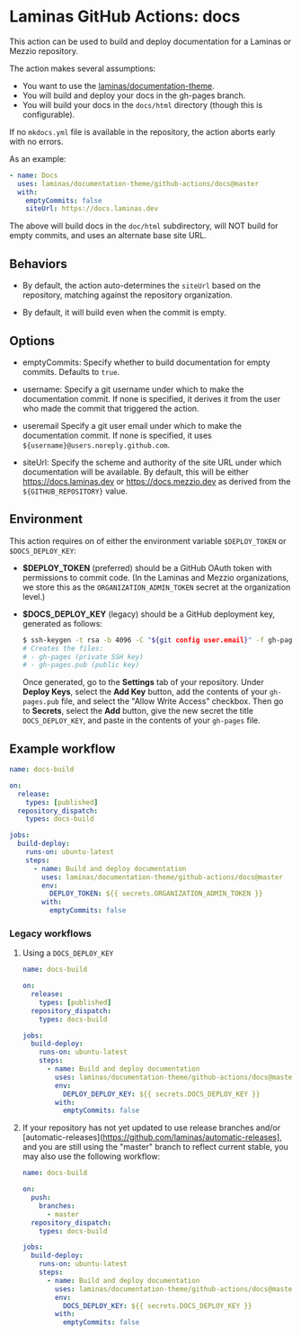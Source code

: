 # Laminas GitHub Actions: docs

This action can be used to build and deploy documentation for a Laminas
or Mezzio repository.

The action makes several assumptions:

- You want to use the [laminas/documentation-theme](https://github.com/laminas/documentation-theme).
- You will build and deploy your docs in the gh-pages branch.
- You will build your docs in the `docs/html` directory (though this is configurable).

If no `mkdocs.yml` file is available in the repository, the action aborts early
with no errors.

As an example:

```yaml
- name: Docs
  uses: laminas/documentation-theme/github-actions/docs@master
  with:
    emptyCommits: false
    siteUrl: https://docs.laminas.dev
```

The above will build docs in the `doc/html` subdirectory, will NOT build for
empty commits, and uses an alternate base site URL.

## Behaviors

- By default, the action auto-determines the `siteUrl` based on the repository,
  matching against the repository organization.

- By default, it will build even when the commit is empty.

## Options

- emptyCommits: Specify whether to build documentation for empty commits.
  Defaults to `true`.

- username: Specify a git username under which to make the documentation commit.
  If none is specified, it derives it from the user who made the commit that
  triggered the action.

- useremail Specify a git user email under which to make the documentation commit.
  If none is specified, it uses `${username}@users.noreply.github.com`.

- siteUrl: Specify the scheme and authority of the site URL under which
  documentation will be available. By default, this will be either
  https://docs.laminas.dev or https://docs.mezzio.dev as derived from the
  `${GITHUB_REPOSITORY}` value.

## Environment

This action requires on of either the environment variable `$DEPLOY_TOKEN` or `$DOCS_DEPLOY_KEY`:

- **$DEPLOY_TOKEN** (preferred) should be a GitHub OAuth token with permissions to commit code.
  (In the Laminas and Mezzio organizations, we store this as the `ORGANIZATION_ADMIN_TOKEN` secret at the organization level.)

- **$DOCS_DEPLOY_KEY** (legacy) should be a GitHub deployment key, generated as follows:

  ```bash
  $ ssh-keygen -t rsa -b 4096 -C "${git config user.email}" -f gh-pages -N ""
  # Creates the files:
  # - gh-pages (private SSH key)
  # - gh-pages.pub (public key)
  ```

  Once generated, go to the **Settings** tab of your repository.
  Under **Deploy Keys**, select the **Add Key** button, add the contents of your `gh-pages.pub` file, and select the "Allow Write Access" checkbox.
  Then go to **Secrets**, select the **Add** button, give the new secret the title `DOCS_DEPLOY_KEY`, and paste in the contents of your `gh-pages` file.

## Example workflow

```yaml
name: docs-build

on:
  release:
    types: [published]
  repository_dispatch:
    types: docs-build

jobs:
  build-deploy:
    runs-on: ubuntu-latest
    steps:
      - name: Build and deploy documentation
        uses: laminas/documentation-theme/github-actions/docs@master
        env:
          DEPLOY_TOKEN: ${{ secrets.ORGANIZATION_ADMIN_TOKEN }}
        with:
          emptyCommits: false
```

### Legacy workflows

1. Using a `DOCS_DEPLOY_KEY`

   ```yaml
   name: docs-build

   on:
     release:
       types: [published]
     repository_dispatch:
       types: docs-build

   jobs:
     build-deploy:
       runs-on: ubuntu-latest
       steps:
         - name: Build and deploy documentation
           uses: laminas/documentation-theme/github-actions/docs@master
           env:
             DEPLOY_DEPLOY_KEY: ${{ secrets.DOCS_DEPLOY_KEY }}
           with:
             emptyCommits: false
   ```

2. If your repository has not yet updated to use release branches and/or [automatic-releases](https://github.com/laminas/automatic-releases], and you are still using the "master" branch to reflect current stable, you may also use the following workflow:

   ```yaml
   name: docs-build

   on:
     push:
       branches:
         - master
     repository_dispatch:
       types: docs-build

   jobs:
     build-deploy:
       runs-on: ubuntu-latest
       steps:
         - name: Build and deploy documentation
           uses: laminas/documentation-theme/github-actions/docs@master
           env:
             DOCS_DEPLOY_KEY: ${{ secrets.DOCS_DEPLOY_KEY }}
           with:
             emptyCommits: false
   ```
